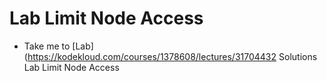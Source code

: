 # Lab Limit Node Access
  - Take me to [Lab](https://kodekloud.com/courses/1378608/lectures/31704432
Solutions Lab Limit Node Access
